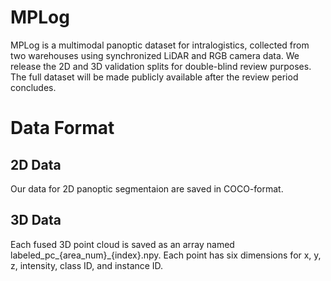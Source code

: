 # MPLog
MPLog is a multimodal panoptic dataset for intralogistics, collected from two warehouses using synchronized LiDAR and RGB camera data. 
We release the 2D and 3D validation splits for double-blind review purposes. The full dataset will be made publicly available after the review period concludes.

# Data Format
## 2D Data
Our data for 2D panoptic segmentaion are saved in COCO-format.
## 3D Data
Each fused 3D point cloud is saved as an array named labeled_pc_{area_num}_{index}.npy. Each point has six dimensions for x, y, z, intensity, class ID, and instance ID.
